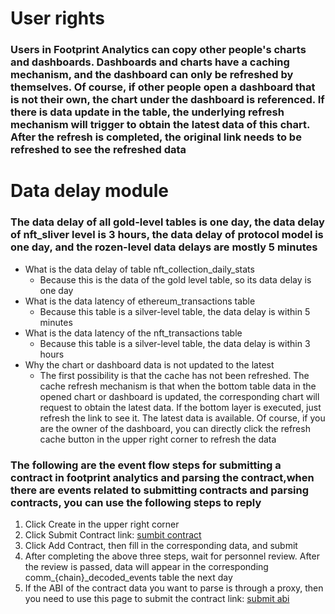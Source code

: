 # User rights
### Users in Footprint Analytics can copy other people's charts and dashboards. Dashboards and charts have a caching mechanism, and the dashboard can only be refreshed by themselves. Of course, if other people open a dashboard that is not their own, the chart under the dashboard is referenced. If there is data update in the table, the underlying refresh mechanism will trigger to obtain the latest data of this chart. After the refresh is completed, the original link needs to be refreshed to see the refreshed data

# Data delay module
### The data delay of all gold-level tables is one day, the data delay of nft_sliver level is 3 hours, the data delay of protocol model is one day, and the rozen-level data delays are mostly 5 minutes
 - What is the data delay of table nft_collection_daily_stats
    - Because this is the data of the gold level table, so its data delay is one day
 - What is the data latency of ethereum_transactions table 
    - Because this table is a silver-level table, the data delay is within 5 minutes
 - What is the data latency of the nft_transactions table
    - Because this table is a silver-level table, the data delay is within 3 hours
 - Why the chart or dashboard data is not updated to the latest
    - The first possibility is that the cache has not been refreshed. The cache refresh mechanism is that when the bottom table data in the opened chart or dashboard is updated, the corresponding chart will request to obtain the latest data. If the bottom layer is executed, just refresh the link to see it. The latest data is available. Of course, if you are the owner of the dashboard, you can directly click the refresh cache button in the upper right corner to refresh the data


### The following are the event flow steps for submitting a contract in footprint analytics and parsing the contract,when there are events related to submitting contracts and parsing contracts, you can use the following steps to reply
1. Click Create in the upper right corner
2. Click Submit Contract link: [sumbit contract](https://www.footprint.network/submit/contract)
3. Click Add Contract, then fill in the corresponding data, and submit
4. After completing the above three steps, wait for personnel review. After the review is passed, data will appear in the corresponding comm_{chain}_decoded_events table the next day
5. If the ABI of the contract data you want to parse is through a proxy, then you need to use this page to submit the contract link: [submit abi](https://www.footprint.network/submit/contract/add-v1)


